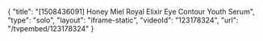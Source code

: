{
    "title": "[1508436091] Honey Miel Royal Elixir Eye Contour Youth Serum",
    "type": "solo",
    "layout": "iframe-static",
    "videoId": "123178324",
    "url": "\/tvpembed\/123178324"
}